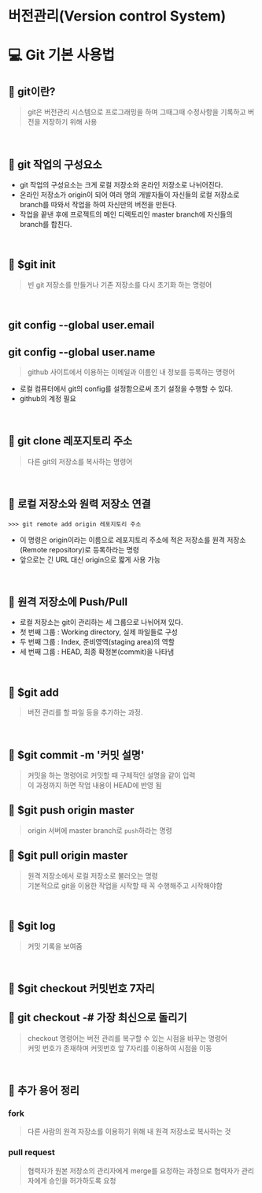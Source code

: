 # 버전관리(Version control System)

# 💻 Git 기본 사용법

## 📖 git이란?

> git은 버전관리 시스템으로 프로그래밍을 하며 그때그때 수정사항을 기록하고 버전을 저장하기 위해 사용

<br>

## 📖 git 작업의 구성요소

* git 작업의 구성요소는 크게 로컬 저장소와 온라인 저장소로 나뉘어진다.
* 온라인 저장소가 origin이 되어 여러 명의 개발자들이 자신들의 로컬 저장소로 branch를 따와서 작업을 하여 자신만의 버전을 만든다.
* 작업을 끝낸 후에 프로젝트의 메인 디렉토리인 master branch에 자신들의 branch를 합친다.

<br>

## 📖 $git init

> 빈 git 저장소를 만들거나 기존 저장소를 다시 초기화 하는 명령어

<br>

## git config --global user.email
## git config --global user.name

> github 사이트에서 이용하는 이메일과 이름인 내 정보를 등록하는 명령어

* 로컬 컴퓨터에서 git의 config를 설정함으로써 초기 설정을 수행할 수 있다.
* github의 계정 필요

<br>

## 📖 git clone 레포지토리 주소

> 다른 git의 저장소를 복사하는 명령어

<br>

## 📖 로컬 저장소와 원력 저장소 연결

```
>>> git remote add origin 레포지토리 주소
```
* 이 명령은 origin이라는 이름으로 레포지토리 주소에 적은 저장소를 원격 저장소(Remote repository)로 등록하라는 명령
* 앞으로는 긴 URL 대신 origin으로 짧게 사용 가능

<br>

## 📖 원격 저장소에 Push/Pull

* 로컬 저장소는 git이 관리하는 세 그룹으로 나뉘어져 있다.
* 첫 번째 그룹 : Working directory, 실제 파일들로 구성
* 두 번째 그룹 : Index, 준비영역(staging area)의 역할
* 세 번째 그룹 : HEAD, 최종 확정본(commit)을 나타냄

<br>

## 📖 $git add

> 버전 관리를 할 파일 등을 추가하는 과정. 

<br>

## 📖 $git commit -m '커밋 설명'

> 커밋을 하는 명령어로 커밋할 때 구체적인 설명을 같이 입력  
> 이 과정까지 하면 작업 내용이 HEAD에 반영 됨

## 📖 $git push origin master

> origin 서버에 master branch로 `push`하라는 명령

## 📖 $git pull origin master

> 원격 저장소에서 로컬 저장소로 불러오는 명령  
> 기본적으로 git을 이용한 작업을 시작할 때 꼭 수행해주고 시작해야함

<br>

## 📖 $git log

> 커밋 기록을 보여줌

<br>

## 📖 $git checkout 커밋번호 7자리
## 📖 git checkout -# 가장 최신으로 돌리기

> checkout 명령어는 버전 관리를 복구할 수 있는 시점을 바꾸는 명령어  
> 커밋 번호가 존재하며 커밋번호 앞 7자리를 이용하여 시점을 이동

<br>

## 📖 추가 용어 정리 

### fork

> 다른 사람의 원격 자장소를 이용하기 위해 내 원격 저장소로 복사하는 것

### pull request

> 협력자가 원본 저장소의 관리자에게 merge를 요정하는 과정으로 협력자가 관리자에게 승인을 허가하도록 요청

